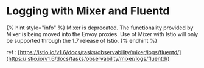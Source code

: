 # Logging with Mixer and Fluentd

{% hint style="info" %}
Mixer is deprecated. The functionality provided by Mixer is being moved into the Envoy proxies. Use of Mixer with Istio will only be supported through the 1.7 release of Istio.
{% endhint %}





ref : [https://istio.io/v1.6/docs/tasks/observability/mixer/logs/fluentd/](https://istio.io/v1.6/docs/tasks/observability/mixer/logs/fluentd/)


